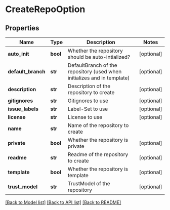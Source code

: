 # CreateRepoOption

## Properties
Name | Type | Description | Notes
------------ | ------------- | ------------- | -------------
**auto_init** | **bool** | Whether the repository should be auto-intialized? | [optional] 
**default_branch** | **str** | DefaultBranch of the repository (used when initializes and in template) | [optional] 
**description** | **str** | Description of the repository to create | [optional] 
**gitignores** | **str** | Gitignores to use | [optional] 
**issue_labels** | **str** | Label-Set to use | [optional] 
**license** | **str** | License to use | [optional] 
**name** | **str** | Name of the repository to create | 
**private** | **bool** | Whether the repository is private | [optional] 
**readme** | **str** | Readme of the repository to create | [optional] 
**template** | **bool** | Whether the repository is template | [optional] 
**trust_model** | **str** | TrustModel of the repository | [optional] 

[[Back to Model list]](../README.md#documentation-for-models) [[Back to API list]](../README.md#documentation-for-api-endpoints) [[Back to README]](../README.md)


